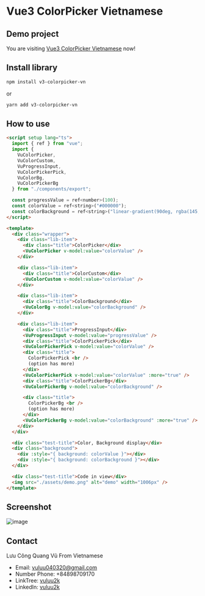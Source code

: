 # Vue3 ColorPicker Vietnamese

## Demo project

You are visiting [Vue3 ColorPicker Vietnamese](https://v3-colorpicker-vn.vercel.app/) now!

## Install library

```bash
npm install v3-colorpicker-vn
```

or

```bash
yarn add v3-colorpicker-vn
```

## How to use

```html
<script setup lang="ts">
  import { ref } from "vue";
  import {
    VuColorPicker,
    VuColorCustom,
    VuProgressInput,
    VuColorPickerPick,
    VuColorBg,
    VuColorPickerBg
  } from "./components/export";

  const progressValue = ref<number>(100);
  const colorValue = ref<string>("#000000");
  const colorBackground = ref<string>("linear-gradient(90deg, rgba(145, 133, 122, 1) 0%, rgba(242, 222, 204, 1) 100%)");
</script>

<template>
  <div class="wrapper">
    <div class="lib-item">
      <div class="title">ColorPicker</div>
      <VuColorPicker v-model:value="colorValue" />
    </div>

    <div class="lib-item">
      <div class="title">ColorCustom</div>
      <VuColorCustom v-model:value="colorValue" />
    </div>

    <div class="lib-item">
      <div class="title">ColorBackground</div>
      <VuColorBg v-model:value="colorBackground" />
    </div>

    <div class="lib-item">
      <div class="title">ProgressInput</div>
      <VuProgressInput v-model:value="progressValue" />
      <div class="title">ColorPickerPick</div>
      <VuColorPickerPick v-model:value="colorValue" />
      <div class="title">
        ColorPickerPick <br />
        (option has more)
      </div>
      <VuColorPickerPick v-model:value="colorValue" :more="true" />
      <div class="title">ColorPickerBg</div>
      <VuColorPickerBg v-model:value="colorBackground" />

      <div class="title">
        ColorPickerBg <br />
        (option has more)
      </div>
      <VuColorPickerBg v-model:value="colorBackground" :more="true" />
    </div>
  </div>

  <div class="test-title">Color, Background display</div>
  <div class="background">
    <div :style="{ background: colorValue }"></div>
    <div :style="{ background: colorBackground }"></div>
  </div>

  <div class="test-title">Code in view</div>
  <img src="./assets/demo.png" alt="demo" width="1006px" />
</template>
```

## Screenshot

![image](https://content.pancake.vn/web-media/ee/bf/2b/e6/1d0e6968f1a847be0f28d6b998e5fdad34c2015d99032c4837572f6d.png)

## Contact

Lưu Công Quang Vũ From Vietnamese

- Email: vuluu040320@gmail.com
- Number Phone: +84898709170
- LinkTree: [vuluu2k](https://linktr.ee/vuluu2k)
- LinkedIn: [vuluu2k](https://linkedin.com/in/vuluu2k)
